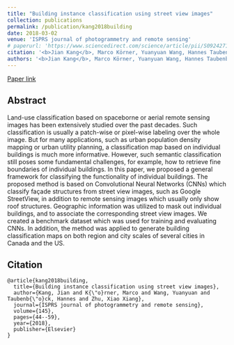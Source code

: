 ```yaml
---
title: "Building instance classification using street view images"
collection: publications
permalink: /publication/kang2018building
date: 2018-03-02
venue: 'ISPRS journal of photogrammetry and remote sensing'
# paperurl: 'https://www.sciencedirect.com/science/article/pii/S0924271618300352'
citation: '<b>Jian Kang</b>, Marco Körner, Yuanyuan Wang, Hannes Taubenböck, Xiao Xiang Zhu. "Building instance classification using street view images". In ISPRS journal of photogrammetry and remote sensing, 2018.'
authors: '<b>Jian Kang</b>, Marco Körner, Yuanyuan Wang, Hannes Taubenböck, Xiao Xiang Zhu'
---
```


<!-- ###### Jingqing Zhang and Piyawat Lertvittayakumjorn contributed equally to this project. -->

[Paper link](https://www.sciencedirect.com/science/article/pii/S0924271618300352)

<!-- Code and more: [Github](https://github.com/JingqingZ/KG4ZeroShotText) -->

## Abstract
Land-use classification based on spaceborne or aerial remote sensing images has been extensively studied over the past decades. Such classification is usually a patch-wise or pixel-wise labeling over the whole image. But for many applications, such as urban population density mapping or urban utility planning, a classification map based on individual buildings is much more informative. However, such semantic classification still poses some fundamental challenges, for example, how to retrieve fine boundaries of individual buildings. In this paper, we proposed a general framework for classifying the functionality of individual buildings. The proposed method is based on Convolutional Neural Networks (CNNs) which classify façade structures from street view images, such as Google StreetView, in addition to remote sensing images which usually only show roof structures. Geographic information was utilized to mask out individual buildings, and to associate the corresponding street view images. We created a benchmark dataset which was used for training and evaluating CNNs. In addition, the method was applied to generate building classification maps on both region and city scales of several cities in Canada and the US.

## Citation
```
@article{kang2018building,
  title={Building instance classification using street view images},
  author={Kang, Jian and K{\"o}rner, Marco and Wang, Yuanyuan and Taubenb{\"o}ck, Hannes and Zhu, Xiao Xiang},
  journal={ISPRS journal of photogrammetry and remote sensing},
  volume={145},
  pages={44--59},
  year={2018},
  publisher={Elsevier}
}
```